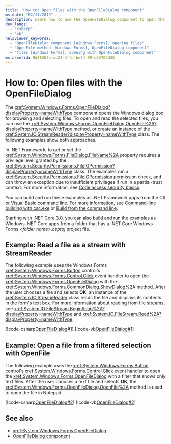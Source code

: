 ```yaml
---
title: "How to: Open files with the OpenFileDialog component"
ms.date: "02/11/2019"
description: Learn how to use the OpenFileDialog component to open the Windows dialog box for browsing and selecting files.
dev_langs: 
  - "csharp"
  - "vb"
helpviewer_keywords: 
  - "OpenFileDialog component [Windows Forms], opening files"
  - "OpenFile method [Windows Forms], OpenFileDialog component"
  - "files [Windows Forms], opening with OpenFileDialog component"
ms.assetid: 9d88367a-cc21-4ffd-be74-89fd63767d35
---
```

# How to: Open files with the OpenFileDialog

The <xref:System.Windows.Forms.OpenFileDialog?displayProperty=nameWithType> component opens the Windows dialog box for browsing and selecting files. To open and read the selected files, you can use the <xref:System.Windows.Forms.OpenFileDialog.OpenFile%2A?displayProperty=nameWithType> method, or create an instance of the <xref:System.IO.StreamReader?displayProperty=nameWithType> class. The following examples show both approaches.

In .NET Framework, to get or set the <xref:System.Windows.Forms.FileDialog.FileName%2A> property requires a privilege level granted by the <xref:System.Security.Permissions.FileIOPermission?displayProperty=nameWithType> class. The examples run a <xref:System.Security.Permissions.FileIOPermission> permission check, and can throw an exception due to insufficient privileges if run in a partial-trust context. For more information, see [Code access security basics](../../misc/code-access-security-basics.md).

You can build and run these examples as .NET Framework apps from the C# or Visual Basic command line. For more information, see [Command-line building with csc.exe](../../../csharp/language-reference/compiler-options/command-line-building-with-csc-exe.md) or [Build from the command line](../../../visual-basic/reference/command-line-compiler/building-from-the-command-line.md).

Starting with .NET Core 3.0, you can also build and run the examples as Windows .NET Core apps from a folder that has a .NET Core Windows Forms *\<folder name>.csproj* project file.

## Example: Read a file as a stream with StreamReader  
  
The following example uses the Windows Forms <xref:System.Windows.Forms.Button> control's <xref:System.Windows.Forms.Control.Click> event handler to open the <xref:System.Windows.Forms.OpenFileDialog> with the <xref:System.Windows.Forms.CommonDialog.ShowDialog%2A> method. After the user chooses a file and selects **OK**, an instance of the <xref:System.IO.StreamReader> class reads the file and displays its contents in the form's text box. For more information about reading from file streams, see <xref:System.IO.FileStream.BeginRead%2A?displayProperty=nameWithType> and <xref:System.IO.FileStream.Read%2A?displayProperty=nameWithType>.  

 [!code-csharp[OpenFileDialog#1](~/samples/snippets/winforms/open-files/example1/cs/Form1.cs)]
 [!code-vb[OpenFileDialog#1](~/samples/snippets/winforms/open-files/example1/vb/Form1.vb)]  

## Example: Open a file from a filtered selection with OpenFile

The following example uses the <xref:System.Windows.Forms.Button> control's <xref:System.Windows.Forms.Control.Click> event handler to open the <xref:System.Windows.Forms.OpenFileDialog> with a filter that shows only text files. After the user chooses a text file and selects **OK**, the <xref:System.Windows.Forms.OpenFileDialog.OpenFile%2A> method is used to open the file in Notepad.

 [!code-csharp[OpenFileDialog#2](~/samples/snippets/winforms/open-files/example2/cs/Form1.cs)]
 [!code-vb[OpenFileDialog#2](~/samples/snippets/winforms/open-files/example2/vb/Form1.vb)]  

## See also

- <xref:System.Windows.Forms.OpenFileDialog>
- [OpenFileDialog component](openfiledialog-component-windows-forms.md)
